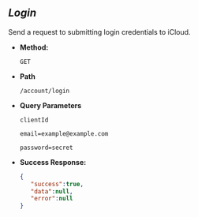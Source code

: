*Login*
----
  Send a request to submitting login credentials to iCloud.

* **Method:**

  `GET`
  
* **Path**

  `/account/login`
  
* **Query Parameters**
   
   `clientId`
   
   `email=example@example.com`
   
   `password=secret`

* **Success Response:**
    
    ```json
    {
       "success":true,
       "data":null,
       "error":null
    }
    ```